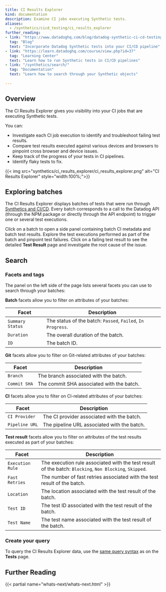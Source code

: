 ```yaml
---
title: CI Results Explorer
kind: documentation
description: Examine CI jobs executing Synthetic tests.
aliases: 
  - /synthetics/cicd_testing/ci_results_explorer
further_reading:
- link: "https://www.datadoghq.com/blog/datadog-synthetic-ci-cd-testing/"
  tag: "Blog"
  text: "Incorporate Datadog Synthetic tests into your CI/CD pipeline"
- link: "https://learn.datadoghq.com/course/view.php?id=37"
  tag: "Learning Center"
  text: "Learn how to run Synthetic tests in CI/CD pipelines"
- link: "/synthetics/search/"
  tag: "Documentation"
  text: "Learn how to search through your Synthetic objects"
  
---
```


## Overview

The CI Results Explorer gives you visibility into your CI jobs that are executing Synthetic tests. 

You can:

* Investigate each CI job execution to identify and troubleshoot failing test results.
* Compare test results executed against various devices and browsers to pinpoint cross browser and device issues.
* Keep track of the progress of your tests in CI pipelines.
* Identify flaky tests to fix.

{{< img src="synthetics/ci_results_explorer/ci_results_explorer.png" alt="CI Results Explorer" style="width:100%;">}}

## Exploring batches

The CI Results Explorer displays batches of tests that were run through [Synthetics and CI/CD][1]. Every batch corresponds to a call to the Datadog API (through the NPM package or directly through the API endpoint) to trigger one or several test executions. 

Click on a batch to open a side panel containing batch CI metadata and batch test results. Explore the test executions performed as part of the batch and pinpoint test failures. Click on a failing test result to see the detailed **Test Result** page and investigate the root cause of the issue.

## Search

### Facets and tags

The panel on the left side of the page lists several facets you can use to search through your batches:

**Batch** facets allow you to filter on attributes of your batches:

| Facet            | Description                                                 |
|------------------|-------------------------------------------------------------|
| `Summary Status` | The status of the batch: `Passed`, `Failed`, `In Progress`. |
| `Duration`       | The overall duration of the batch.                          |
| `ID`             | The batch ID.                                        |

**Git** facets allow you to filter on Git-related attributes of your batches:

| Facet       | Description                               |
|-------------|-------------------------------------------|
| `Branch`    | The branch associated with the batch.     |
| `Commit SHA`| The commit SHA associated with the batch. |

**CI** facets allow you to filter on CI-related attributes of your batches:

| Facet          | Description                                 |
|----------------|---------------------------------------------|
| `CI Provider`  | The CI provider associated with the batch.  |
| `Pipeline URL` | The pipeline URL associated with the batch. |

**Test result** facets allow you to filter on attributes of the test results executed as part of your batches:

| Facet            | Description                                                                                             |
|------------------|---------------------------------------------------------------------------------------------------------|
| `Execution Rule` | The execution rule associated with the test result of the batch: `Blocking`, `Non Blocking`, `Skipped`. |
| `Fast Retries`   | The number of fast retries associated with the test result of the batch.                                |
| `Location`       | The location associated with the test result of the batch.                                              |
| `Test ID`        | The test ID associated with the test result of the batch.                                               |
| `Test Name`      | The test name associated with the test result of the batch.                                             |

### Create your query

To query the CI Results Explorer data, use the [same query syntax][2] as on the **Tests** page.

## Further Reading

{{< partial name="whats-next/whats-next.html" >}}

[1]: /synthetics/cicd_integrations
[2]: /synthetics/search/
